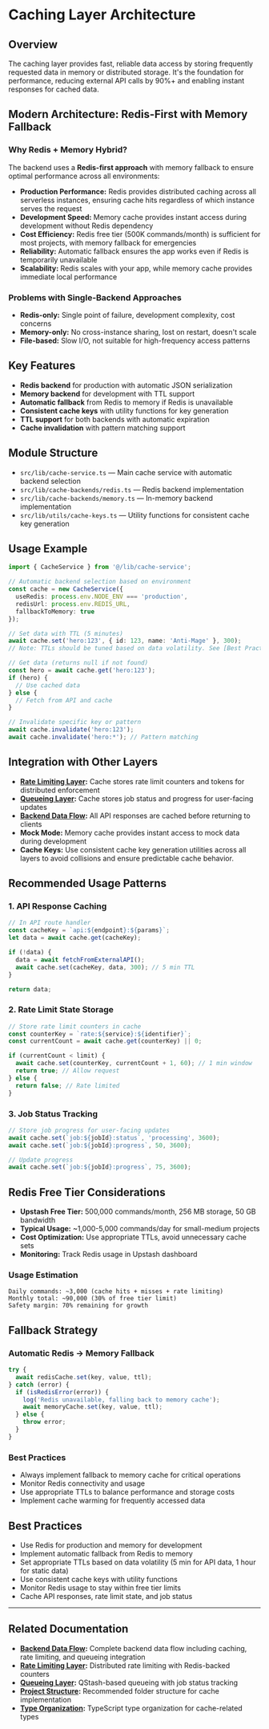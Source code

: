 # Caching Layer Architecture

## Overview
The caching layer provides fast, reliable data access by storing frequently requested data in memory or distributed storage. It's the foundation for performance, reducing external API calls by 90%+ and enabling instant responses for cached data.

## Modern Architecture: Redis-First with Memory Fallback

### Why Redis + Memory Hybrid?
The backend uses a **Redis-first approach** with memory fallback to ensure optimal performance across all environments:

- **Production Performance:** Redis provides distributed caching across all serverless instances, ensuring cache hits regardless of which instance serves the request
- **Development Speed:** Memory cache provides instant access during development without Redis dependency
- **Cost Efficiency:** Redis free tier (500K commands/month) is sufficient for most projects, with memory fallback for emergencies
- **Reliability:** Automatic fallback ensures the app works even if Redis is temporarily unavailable
- **Scalability:** Redis scales with your app, while memory cache provides immediate local performance

### Problems with Single-Backend Approaches
- **Redis-only:** Single point of failure, development complexity, cost concerns
- **Memory-only:** No cross-instance sharing, lost on restart, doesn't scale
- **File-based:** Slow I/O, not suitable for high-frequency access patterns

## Key Features
- **Redis backend** for production with automatic JSON serialization
- **Memory backend** for development with TTL support
- **Automatic fallback** from Redis to memory if Redis is unavailable
- **Consistent cache keys** with utility functions for key generation
- **TTL support** for both backends with automatic expiration
- **Cache invalidation** with pattern matching support

## Module Structure
- `src/lib/cache-service.ts` — Main cache service with automatic backend selection
- `src/lib/cache-backends/redis.ts` — Redis backend implementation
- `src/lib/cache-backends/memory.ts` — In-memory backend implementation
- `src/lib/utils/cache-keys.ts` — Utility functions for consistent cache key generation

## Usage Example
```ts
import { CacheService } from '@/lib/cache-service';

// Automatic backend selection based on environment
const cache = new CacheService({
  useRedis: process.env.NODE_ENV === 'production',
  redisUrl: process.env.REDIS_URL,
  fallbackToMemory: true
});

// Set data with TTL (5 minutes)
await cache.set('hero:123', { id: 123, name: 'Anti-Mage' }, 300);
// Note: TTLs should be tuned based on data volatility. See [Best Practices](#best-practices).

// Get data (returns null if not found)
const hero = await cache.get('hero:123');
if (hero) {
  // Use cached data
} else {
  // Fetch from API and cache
}

// Invalidate specific key or pattern
await cache.invalidate('hero:123');
await cache.invalidate('hero:*'); // Pattern matching
```

## Integration with Other Layers

- **[Rate Limiting Layer](./rate-limiting-layer.md):** Cache stores rate limit counters and tokens for distributed enforcement
- **[Queueing Layer](./queueing-layer.md):** Cache stores job status and progress for user-facing updates
- **[Backend Data Flow](./backend-data-flow.md):** All API responses are cached before returning to clients
- **Mock Mode:** Memory cache provides instant access to mock data during development
- **Cache Keys:** Use consistent cache key generation utilities across all layers to avoid collisions and ensure predictable cache behavior.

## Recommended Usage Patterns

### 1. API Response Caching
```ts
// In API route handler
const cacheKey = `api:${endpoint}:${params}`;
let data = await cache.get(cacheKey);

if (!data) {
  data = await fetchFromExternalAPI();
  await cache.set(cacheKey, data, 300); // 5 min TTL
}

return data;
```

### 2. Rate Limit State Storage
```ts
// Store rate limit counters in cache
const counterKey = `rate:${service}:${identifier}`;
const currentCount = await cache.get(counterKey) || 0;

if (currentCount < limit) {
  await cache.set(counterKey, currentCount + 1, 60); // 1 min window
  return true; // Allow request
} else {
  return false; // Rate limited
}
```

### 3. Job Status Tracking
```ts
// Store job progress for user-facing updates
await cache.set(`job:${jobId}:status`, 'processing', 3600);
await cache.set(`job:${jobId}:progress`, 50, 3600);

// Update progress
await cache.set(`job:${jobId}:progress`, 75, 3600);
```

## Redis Free Tier Considerations

- **Upstash Free Tier:** 500,000 commands/month, 256 MB storage, 50 GB bandwidth
- **Typical Usage:** ~1,000-5,000 commands/day for small-medium projects
- **Cost Optimization:** Use appropriate TTLs, avoid unnecessary cache sets
- **Monitoring:** Track Redis usage in Upstash dashboard

### Usage Estimation
```
Daily commands: ~3,000 (cache hits + misses + rate limiting)
Monthly total: ~90,000 (30% of free tier limit)
Safety margin: 70% remaining for growth
```

## Fallback Strategy

### Automatic Redis → Memory Fallback
```ts
try {
  await redisCache.set(key, value, ttl);
} catch (error) {
  if (isRedisError(error)) {
    log('Redis unavailable, falling back to memory cache');
    await memoryCache.set(key, value, ttl);
  } else {
    throw error;
  }
}
```

### Best Practices
- Always implement fallback to memory cache for critical operations
- Monitor Redis connectivity and usage
- Use appropriate TTLs to balance performance and storage costs
- Implement cache warming for frequently accessed data

## Best Practices
- Use Redis for production and memory for development
- Implement automatic fallback from Redis to memory
- Set appropriate TTLs based on data volatility (5 min for API data, 1 hour for static data)
- Use consistent cache keys with utility functions
- Monitor Redis usage to stay within free tier limits
- Cache API responses, rate limit state, and job status

---

## Related Documentation

- **[Backend Data Flow](./backend-data-flow.md):** Complete backend data flow including caching, rate limiting, and queueing integration
- **[Rate Limiting Layer](./rate-limiting-layer.md):** Distributed rate limiting with Redis-backed counters
- **[Queueing Layer](./queueing-layer.md):** QStash-based queueing with job status tracking
- **[Project Structure](./project-structure.md):** Recommended folder structure for cache implementation
- **[Type Organization](./type-organization.md):** TypeScript type organization for cache-related types 